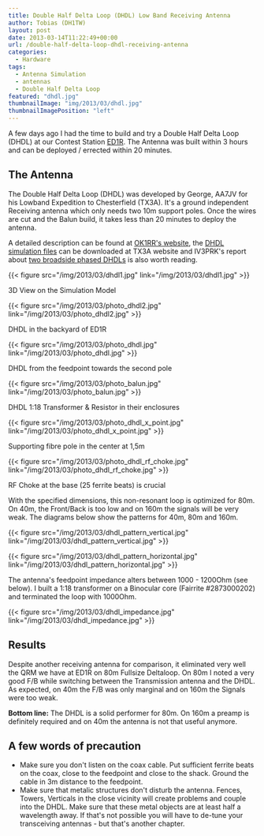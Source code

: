 ```yaml
---
title: Double Half Delta Loop (DHDL) Low Band Receiving Antenna
author: Tobias (DH1TW)
layout: post
date: 2013-03-14T11:22:49+00:00
url: /double-half-delta-loop-dhdl-receiving-antenna
categories:
  - Hardware
tags:
  - Antenna Simulation
  - antennas
  - Double Half Delta Loop
featured: "dhdl.jpg"
thumbnailImage: "img/2013/03/dhdl.jpg"
thumbnailImagePosition: "left"
---
```


A few days ago I had the time to build and try a Double Half Delta Loop (DHDL) at our Contest Station [ED1R][1]. The Antenna was built within 3 hours and can be deployed / errected within 20 minutes.

<!--more-->

## The Antenna

The Double Half Delta Loop (DHDL) was developed by George, AA7JV for his Lowband Expedition to Chesterfield (TX3A). It's a ground independent Receiving antenna which only needs two 10m support poles. Once the wires are cut and the Balun build, it takes less than 20 minutes to deploy the antenna.

A detailed description can be found at [OK1RR's website][2], the [DHDL simulation files][3] can be downloaded at TX3A website and IV3PRK's report about [two broadside phased DHDLs][4] is also worth reading.

{{< figure src="/img/2013/03/dhdl1.jpg" link="/img/2013/03/dhdl1.jpg" >}}

3D View on the Simulation Model

{{< figure src="/img/2013/03/photo_dhdl2.jpg" link="/img/2013/03/photo_dhdl2.jpg" >}}

DHDL in the backyard of ED1R

{{< figure src="/img/2013/03/photo_dhdl.jpg" link="/img/2013/03/photo_dhdl.jpg" >}}

DHDL from the feedpoint towards the second pole

{{< figure src="/img/2013/03/photo_balun.jpg" link="/img/2013/03/photo_balun.jpg" >}}

DHDL 1:18 Transformer & Resistor in their enclosures

{{< figure src="/img/2013/03/photo_dhdl_x_point.jpg" link="/img/2013/03/photo_dhdl_x_point.jpg" >}}

Supporting fibre pole in the center at 1,5m

{{< figure src="/img/2013/03/photo_dhdl_rf_choke.jpg" link="/img/2013/03/photo_dhdl_rf_choke.jpg" >}}

RF Choke at the base (25 ferrite beats) is crucial

With the specified dimensions, this non-resonant loop is optimized for 80m. On 40m, the Front/Back is too low and on 160m the signals will be very weak. The diagrams below show the patterns for 40m, 80m and 160m.

{{< figure src="/img/2013/03/dhdl_pattern_vertical.jpg" link="/img/2013/03/dhdl_pattern_vertical.jpg" >}}

{{< figure src="/img/2013/03/dhdl_pattern_horizontal.jpg" link="/img/2013/03/dhdl_pattern_horizontal.jpg" >}}

The antenna's feedpoint impedance alters between 1000 - 1200Ohm (see below). I built a 1:18 transformer on a Binocular core (Fairrite #2873000202) and terminated the loop with 1000Ohm.

{{< figure src="/img/2013/03/dhdl_impedance.jpg" link="/img/2013/03/dhdl_impedance.jpg" >}}

## Results

Despite another receiving antenna for comparison, it eliminated very well the QRM we have at ED1R on 80m Fullsize Deltaloop. On 80m I noted a very good F/B while switching between the Transmission antenna and the DHDL. As expected, on 40m the F/B was only marginal and on 160m the Signals were too weak.

**Bottom line:** The DHDL is a solid performer for 80m. On 160m a preamp is definitely required and on 40m the antenna is not that useful anymore.

## A few words of precaution

- Make sure you don't listen on the coax cable. Put sufficient ferrite beats on the coax, close to the feedpoint and close to the shack. Ground the cable in 3m distance to the feedpoint.
- Make sure that metalic structures don't disturb the antenna. Fences, Towers, Verticals in the close vicinity will create problems and couple into the DHDL. Make sure that these metal objects are at least half a wavelength away. If that's not possible you will have to de-tune your transceiving antennas - but that's another chapter.

 [1]: http://www.ed1r.com
 [2]: http://www.ok1rr.com/index.php/antennas/42-double-half-delta-loop-rx-antenna
 [3]: http://tx3a.com/docs/TX3A_DOUBLE_HALF_DELTA_LOOP.ZIP
 [4]: http://www.iv3prk.it/user/image/..-rxant.prk_tx3a.pdf